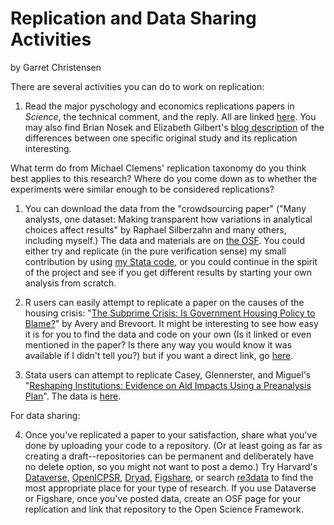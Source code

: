 Replication and Data Sharing Activities
============================
by Garret Christensen

There are several activities you can do to work on replication:

1. Read the major pyschology and economics replications papers in *Science*, the technical comment, and the reply. All are linked [here](http://datacolada.org/47). You may also find Brian Nosek and Elizabeth Gilbert's [blog description](http://retractionwatch.com/2016/03/07/lets-not-mischaracterize-replication-studies-authors/) of the differences between one specific original study and its replication interesting.

What term do from Michael Clemens' replication taxonomy do you think best applies to this research? Where do you come down as to whether the experiments were similar enough to be considered replications?

1. You can download the data from the "crowdsourcing paper" ("Many analysts, one dataset: Making transparent how variations in analytical choices affect results" by Raphael Silberzahn and many others, including myself.) The data and materials are on [the OSF](https://osf.io/gvm2z/). You could either try and replicate (in the pure verification sense) my small contribution by using [my Stata code](https://osf.io/kx3q9/), or you could continue in the spirit of the project and see if you get different results by starting your own analysis from scratch.

2. R users can easily attempt to replicate a paper on the causes of the housing crisis: "[The Subprime Crisis: Is Government Housing Policy to Blame?](https://osf.io/h9rcu/)" by Avery and Brevoort. It might be interesting to see how easy it is for you to find the data and code on your own (Is it linked or even mentioned in the paper? Is there any way you would know it was available if I didn't tell you?) but if you want a direct link, go [here](https://dataverse.harvard.edu/dataset.xhtml?persistentId=doi:10.7910/DVN/28521).

2. Stata users can attempt to replicate Casey, Glennerster, and Miguel's "[Reshaping Institutions: Evidence on Aid Impacts Using a Preanalysis Plan](http://emiguel.econ.berkeley.edu/research/reshaping-institutions-evidence-on-aid-impacts-using-a-preanalysis-plan)". The data is [here](https://dataverse.harvard.edu/dataset.xhtml?persistentId=hdl%3A1902.1/21708).

For data sharing:

4. Once you've replicated a paper to your satisfaction, share what you've done by uploading your code to a repository. (Or at least going as far as creating a draft--repositories can be permanent and deliberately have no delete option, so you might not want to post a demo.) Try Harvard's [Dataverse](http://dataverse.harvard.edu), [OpenICPSR](http://OpenICPSR.org), [Dryad](http://datadryad.org), [Figshare](http://figshare.com), or search [re3data](http://re3data.org) to find the most appropriate place for your type of research. If you use Dataverse or Figshare, once you've posted data, create an OSF page for your replication and link that repository to the Open Science Framework.
